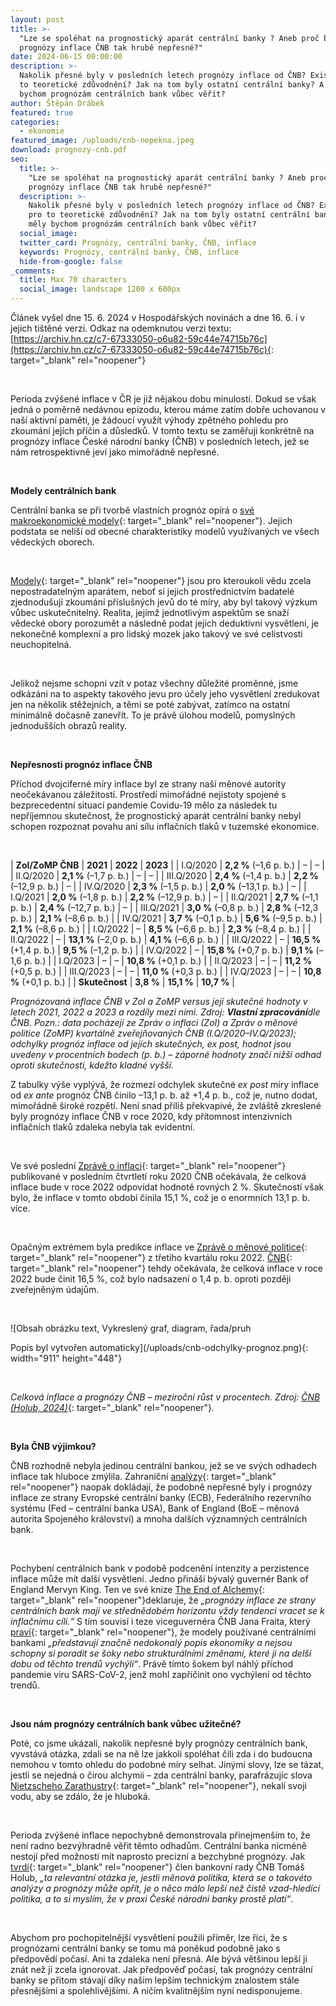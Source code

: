 ```yaml
---
layout: post
title: >-
  "Lze se spoléhat na prognostický aparát centrální banky ? Aneb proč byly
  prognózy inflace ČNB tak hrubě nepřesné?"
date: 2024-06-15 00:00:00
description: >-
  Nakolik přesné byly v posledních letech prognózy inflace od ČNB? Existuje pro
  to teoretické zdůvodnění? Jak na tom byly ostatní centrální banky? A měly
  bychom prognózám centrálních bank vůbec věřit?
author: Štěpán Drábek
featured: true
categories:
  - ekonomie
featured_image: /uploads/cnb-nepekna.jpeg
download: prognozy-cnb.pdf
seo:
  title: >-
    "Lze se spoléhat na prognostický aparát centrální banky ? Aneb proč byly
    prognózy inflace ČNB tak hrubě nepřesné?"
  description: >-
    Nakolik přesné byly v posledních letech prognózy inflace od ČNB? Existuje
    pro to teoretické zdůvodnění? Jak na tom byly ostatní centrální banky? A
    měly bychom prognózám centrálních bank vůbec věřit?
  social_image:
  twitter_card: Prognózy, centrální banky, ČNB, inflace
  keywords: Prognózy, centrální banky, ČNB, inflace
  hide-from-google: false
_comments:
  title: Max 70 characters
  social_image: landscape 1200 x 600px
---
```

Článek vyšel dne 15. 6. 2024 v Hospodářských novinách a dne 16. 6. i v jejich tištěné verzi. Odkaz na odemknutou verzi textu: [https://archiv.hn.cz/c7-67333050-o6u82-59c44e74715b76c](https://archiv.hn.cz/c7-67333050-o6u82-59c44e74715b76c){: target="_blank" rel="noopener"}

&nbsp;

Perioda zvýšené inflace v ČR je již nějakou dobu minulostí. Dokud se však jedná o poměrně nedávnou epizodu, kterou máme zatím dobře uchovanou v naší aktivní paměti, je žádoucí využít výhody zpětného pohledu pro zkoumání jejích příčin a důsledků. V tomto textu se zaměřuji konkrétně na prognózy inflace České národní banky (ČNB) v posledních letech, jež se nám retrospektivně jeví jako mimořádně nepřesné.

&nbsp;

**Modely centrálních bank**

Centrální banka se při tvorbě vlastních prognóz opírá o [své makroekonomické modely](https://ekonomie-jednoduse.com/posts/2024/k-%C4%8Demu-centr%C3%A1ln%C3%AD-banka-pot%C5%99ebuje-modely){: target="_blank" rel="noopener"}. Jejich podstata se neliší od obecné charakteristiky modelů využívaných ve všech vědeckých oborech.

&nbsp;

[Modely](https://libin.st/wp-content/uploads/2024/02/scientism_letterhead.pdf){: target="_blank" rel="noopener"} jsou pro kteroukoli vědu zcela nepostradatelným aparátem, neboť si jejich prostřednictvím badatelé zjednodušují zkoumání příslušných jevů do té míry, aby byl takový výzkum vůbec uskutečnitelný. Realita, jejímž jednotlivým aspektům se snaží vědecké obory porozumět a následně podat jejich deduktivní vysvětlení, je nekonečně komplexní a pro lidský mozek jako takový ve své celistvosti neuchopitelná.

&nbsp;

Jelikož nejsme schopni vzít v potaz všechny důležité proměnné, jsme odkázáni na to aspekty takového jevu pro účely jeho vysvětlení zredukovat jen na několik stěžejních, a těmi se poté zabývat, zatímco na ostatní minimálně dočasně zanevřít. To je právě úlohou modelů, pomyslných jednodušších obrazů reality.

&nbsp;

**Nepřesnosti prognóz inflace ČNB**

Příchod dvojciferné míry inflace byl ze strany naší měnové autority neočekávanou záležitostí. Prostředí mimořádné nejistoty spojené s bezprecedentní situací pandemie Covidu-19 mělo za následek tu nepříjemnou skutečnost, že prognostický aparát centrální banky nebyl schopen rozpoznat povahu ani sílu inflačních tlaků v tuzemské ekonomice.

&nbsp;

| **ZoI/ZoMP ČNB** | **2021** | **2022** | **2023** |
| I.Q/2020 | **2,2 %** (–1,6 p. b.) | – | – |
| II.Q/2020 | **2,1 %** (–1,7 p. b.) | – | – |
| III.Q/2020 | **2,4 %** (–1,4 p. b.) | **2,2 %** (–12,9 p. b.) | – |
| IV.Q/2020 | **2,3 %** (–1,5 p. b.) | **2,0 %** (–13,1 p. b.) | – |
| I.Q/2021 | **2,0 %** (–1,8 p. b.) | **2,2 %** (–12,9 p. b.) | – |
| II.Q/2021 | **2,7 %** (–1,1 p. b.) | **2,4 %** (–12,7 p. b.) | – |
| III.Q/2021 | **3,0 %** (–0,8 p. b.) | **2,8 %** (–12,3 p. b.) | **2,1 %** (–8,6 p. b.) |
| IV.Q/2021 | **3,7 %** (–0,1 p. b.) | **5,6 %** (–9,5 p. b.) | **2,1 %** (–8,6 p. b.) |
| I.Q/2022 | – | **8,5 %** (–6,6 p. b.) | **2,3 %** (–8,4 p. b.) |
| II.Q/2022 | – | **13,1 %** (–2,0 p. b.) | **4,1 %** (–6,6 p. b.) |
| III.Q/2022 | – | **16,5 %** (+1,4 p. b.) | **9,5 %** (–1,2 p. b.) |
| IV.Q/2022 | – | **15,8 %** (+0,7 p. b.) | **9,1 %** (–1,6 p. b.) |
| I.Q/2023 | – | – | **10,8 %** (+0,1 p. b.) |
| II.Q/2023 | – | – | **11,2 %** (+0,5 p. b.) |
| III.Q/2023 | – | – | **11,0 %** (+0,3 p. b.) |
| IV.Q/2023 | – | – | **10,8 %** (+0,1 p. b.) |
| **Skutečnost** | **3,8 %** | **15,1 %** | **10,7 %** |

*Prognózovaná inflace ČNB v ZoI a ZoMP versus její skutečné hodnoty v letech 2021, 2022 a 2023 a rozdíly mezi nimi. Zdroj: **Vlastní zpracování**dle ČNB. Pozn.: data pocházejí ze Zpráv o inflaci (ZoI) a Zpráv o měnové politice (ZoMP) kvartálně zveřejňovaných ČNB (I.Q/2020–IV.Q/2023); odchylky prognóz inflace od jejích skutečných, ex post, hodnot jsou uvedeny v procentních bodech (p. b.) – záporné hodnoty značí nižší odhad oproti skutečnosti, kdežto kladné vyšší.*

Z tabulky výše vyplývá, že rozmezí odchylek skutečné *ex post* míry inflace od *ex ante* prognóz ČNB činilo –13,1 p. b. až +1,4 p. b., což je, nutno dodat, mimořádně široké rozpětí. Není snad příliš překvapivé, že zvláště zkreslené byly prognózy inflace ČNB v roce 2020, kdy přítomnost intenzivních inflačních tlaků zdaleka nebyla tak evidentní.

&nbsp;

Ve své poslední [Zprávě o inflaci](https://www.cnb.cz/export/sites/cnb/cs/menova-politika/.galleries/zpravy_o_inflaci/2020/2020_IV/download/zoi_2020_IV.pdf){: target="_blank" rel="noopener"} publikované v posledním čtvrtletí roku 2020 ČNB očekávala, že celková inflace bude v roce 2022 odpovídat hodnotě rovných 2 %. Skutečností však bylo, že inflace v tomto období činila 15,1 %, což je o enormních 13,1 p. b. více.

&nbsp;

Opačným extrémem byla predikce inflace ve [Zprávě o měnové politice](https://www.cnb.cz/export/sites/cnb/cs/menova-politika/.galleries/zpravy_o_menove_politice/2022/leto_2022/download/zomp_2022_leto.pdf){: target="_blank" rel="noopener"} z třetího kvartálu roku 2022. [ČNB](https://www.cnb.cz/export/sites/cnb/cs/menova-politika/.galleries/zpravy_o_menove_politice/2022/leto_2022/download/zomp_2022_leto.pdf){: target="_blank" rel="noopener"} tehdy očekávala, že celková inflace v roce 2022 bude činit 16,5 %, což bylo nadsazení o 1,4 p. b. oproti později zveřejněným údajům.

&nbsp;

![Obsah obrázku text, Vykreslený graf, diagram, řada/pruh

Popis byl vytvořen automaticky](/uploads/cnb-odchylky-prognoz.png){: width="911" height="448"}

&nbsp;

*Celková inflace a prognózy ČNB – meziroční růst v procentech. Zdroj:* [*ČNB (Holub, 2024)*](https://www.cnb.cz/export/sites/cnb/cs/verejnost/.galleries/pro_media/konference_projevy/vystoupeni_projevy/download/holub_20240513_brno.pdf){: target="_blank" rel="noopener"}*.*

&nbsp;

**Byla ČNB výjimkou?**

ČNB rozhodně nebyla jedinou centrální bankou, jež se ve svých odhadech inflace tak hluboce zmýlila. Zahraniční [analýzy](https://www.tbsnews.net/bloomberg-special/heres-how-badly-central-banks-failed-spot-inflation-shock-467490){: target="_blank" rel="noopener"} naopak dokládají, že podobně nepřesné byly i prognózy inflace ze strany Evropské centrální banky (ECB), Federálního rezervního systému (Fed – centrální banka USA), Bank of England (BoE – měnová autorita Spojeného království) a mnoha dalších významných centrálních bank.

&nbsp;

Pochybení centrálních bank v podobě podcenění intenzity a perzistence inflace může mít další vysvětlení. Jedno přináší bývalý guvernér Bank of England Mervyn King. Ten ve své knize [The End of Alchemy](https://bailiping.github.io/assets/docs/Books/alchemy.pdf){: target="_blank" rel="noopener"}deklaruje, že *„prognózy inflace ze strany centrálních bank mají ve střednědobém horizontu vždy tendenci vracet se k inflačnímu cíli.“* S tím souvisí i teze viceguvernéra ČNB Jana Fraita, který [praví](https://www.cnb.cz/cs/verejnost/servis-pro-media/vystoupeni-konference-seminare/prezentace-a-vystoupeni/Monetarni-makroekonomie-a-centralni-banky-v-turbulentnich-dobach/){: target="_blank" rel="noopener"}, že modely používané centrálními bankami *„představují značně nedokonalý popis ekonomiky a nejsou schopny si poradit se šoky nebo strukturálními změnami, které ji na delší dobu od těchto trendů vychýlí“*. Právě tímto šokem byl náhlý příchod pandemie viru SARS-CoV-2, jenž mohl zapříčinit ono vychýlení od těchto trendů.

&nbsp;

**Jsou nám prognózy centrálních bank vůbec užitečné?**

Poté, co jsme ukázali, nakolik nepřesné byly prognózy centrálních bank, vyvstává otázka, zdali se na ně lze jakkoli spoléhat čili zda i do budoucna nemohou v tomto ohledu do podobné míry selhat. Jinými slovy, lze se tázat, jestli se nejedná o čirou alchymii – zda centrální banky, parafrázujíc slova [Nietzscheho Zarathustry](https://web2.mlp.cz/koweb/00/03/40/49/81/tak_pravil_zarathustra.pdf){: target="_blank" rel="noopener"}, nekalí svoji vodu, aby se zdálo, že je hluboká.

&nbsp;

Perioda zvýšené inflace nepochybně demonstrovala přinejmenším to, že není radno bezvýhradně věřit těmto odhadům. Centrální banka nicméně nestojí před možností mít naprosto precizní a bezchybné prognózy. Jak [tvrdí](https://roklen24.cz/clen-bankovni-rady-cnb-holub-podstatny-vliv-eura-na-realnou-konvergenci-ekonomiky-bych-necekal/){: target="_blank" rel="noopener"} člen bankovní rady ČNB Tomáš Holub, *„ta relevantní otázka je, jestli měnová politika, která se o takovéto analýzy a prognózy může opřít, je o něco málo lepší než čistě vzad-hledící politika, a to si myslím, že v praxi České národní banky prostě platí“*.

&nbsp;

Abychom pro pochopitelnější vysvětlení použili příměr, lze říci, že s prognózami centrální banky se tomu má poněkud podobně jako s předpovědí počasí. Ani ta zdaleka není přesná. Ale bývá většinou lepší ji znát než ji zcela ignorovat. Jak předpověď počasí, tak prognózy centrální banky se přitom stávají díky našim lepším technickým znalostem stále přesnějšími a spolehlivějšími. A ničím kvalitnějším nyní nedisponujeme.